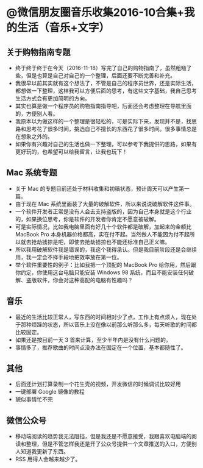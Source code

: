 

# @微信朋友圈音乐收集2016-10合集+我的生活（音乐+文字）



## 关于购物指南专题

- 终于终于终于在今天（2016-11-18）写完了自己的购物指南了，虽然粗糙了些，但是也算是自己对自己的一个整理，后面还要不断完善和补充。
- 我很早以前其实就有这个想法了，不管是自己的程序员世界，还是实际生活，都想做一下整理，这样我可以方便后面的思考，有这些文字基础，我自己思考生活方式会有更加简明的方向。
- 其实也算是做一个程序员的购物指南指导吧，后面还会考虑整理在导航里面的，方便别人看。
- 我原本以为做这样的一个整理是很轻松的，可是实际下来，发现并不是，找思路和思考花了很多时间，挑选自己不擅长的东西花了很多时间。很多事情总是在想象之外的。
- 如果你有兴趣对自己的生活也做一下整理，可以参考下我提供的思路，如果有更好玩的，也希望可以给我留言，让我也玩下！


## Mac 系统专题

- 关于 Mac 的专题目前还处于材料收集和初稿状态，预计周天可以产生第一篇。
- 由于现在 Mac 系统里面装了大量的破解软件，所以来说说破解软件这件事。
- 一个软件开发者正常是没有人会去支持盗版的，因为自己本身就是这个行业的，如果换位思考，你是软件的开发者你肯定不愿意被破解。
- 可是实际情况，比如我电脑里面有好几十个软件都是破解，加起来的金额比 MacBook Pro 本身机器价格都高，实在付不起。当然做人不能因为付不起所以就去抢劫掳掠是吧，即使去抢劫掳掠也不能还标准自己正义嘛。
- 所以我用破解软件我是错误的，我这个我得承认。但是我目前阶段还是会继续用，我一定会不择手段地把效率放在第一位。
- 举个软件重要性的例子：比如我把一个顶配的 MacBook Pro 给你用，然后跟你约定，你使用这台电脑只能安装 Windows 98 系统，而且不能安装任何破解、盗版软件，你会对这种高配的电脑有性趣吗？


## 音乐

- 最近的生活比较正常人，写东西的时间相对少了点，工作上有点烦人，现在处于那种烦躁的状态，所以音乐上没在像以前那么听那么多，每天听歌的时间都比较固定。
- 如果还是按目前一天 3 首来计算，至少半年内是没有什么问题的。
- 事情多了，推荐歌曲的时间点没办法在固定在一个位置，基本都随性了。

## 其他

- 后面还计划打算录制一个花生壳的视频，开发微信的时候调试比较好用
- 一键部署 Google 镜像的教程
- 貌似事情忙不完

## 微信公众号

- 移动端阅读的趋势我无法阻挡，但是我还是不愿意接受，我跟喜欢电脑端的阅读和整理，但是不管怎样我还是开了公众号提供一个文章推送的入口，方便别人知道我更新了东西。
- RSS 用得人会越来越少了。

